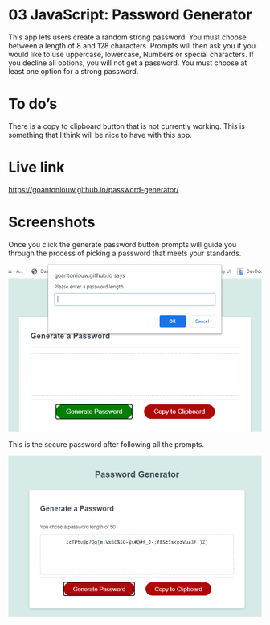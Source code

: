 # 03 JavaScript: Password Generator

This app lets users create a random strong password. You must choose between a length of 8 and 128 characters. Prompts will then ask you if you would like to use uppercase, lowercase,
Numbers or special characters. If you decline all options, you will not get a password. You must choose at least one option for a strong password.

# To do’s
There is a copy to clipboard button that is not currently working. This is something that I think will be nice to have with this app.

# Live link
https://goantoniouw.github.io/password-generator/

# Screenshots
Once you click the generate password button prompts will guide you through the process of picking a password that meets your standards. 

![Screenshot of the password generator prompt](images/prompt.png)

This is the secure password after following all the prompts.  

![Screenshot of the password generator](images/screenshot1.png)

